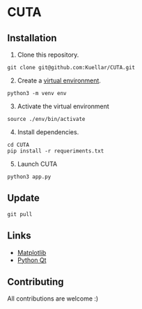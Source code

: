 # CUTA 

## Installation

1. Clone this repository.
```
git clone git@github.com:Kuellar/CUTA.git
```

2. Create a [virtual environment](https://docs.python.org/3/library/venv.html).
```
python3 -m venv env
```
3. Activate the virtual environment
```
source ./env/bin/activate
```
4. Install dependencies.
```
cd CUTA
pip install -r requeriments.txt
```
5. Launch CUTA
```
python3 app.py
```

## Update
```
git pull
```

## Links
* [Matplotlib](https://matplotlib.org/)
* [Python Qt](https://www.qt.io/qt-for-python)

## Contributing

All contributions are welcome :)

